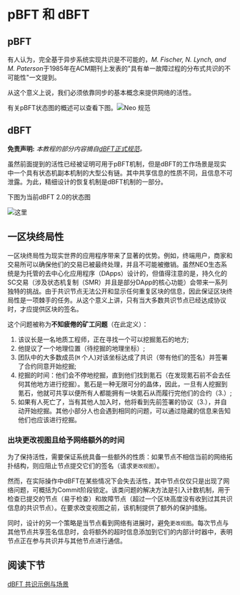# pBFT 和 dBFT

## pBFT

有人认为，完全基于异步系统实现共识是不可能的，*M. Fischer, N. Lynch, and M. Paterson*于1985年在ACM期刊上发表的"具有单一故障过程的分布式共识的不可能性"一文提到。

从这个意义上说，我们必须依靠同步的基本概念来提供网络的活性。

有关pBFT状态图的概述可以查看下图。![Neo 规范](https://github.com/NeoResearch/yellowpaper/blob/master/sections/graphviz-images/graphviz-pbft.jpg?raw=true)


## dBFT

**免责声明:** *本教程的部分内容摘自[dBFT正式规范](https://github.com/NeoResearch/yellowpaper/blob/master/sections/08_dBFT.md)。*

虽然前面提到的活性已经被证明可用于pBFT机制，但是dBFT的工作场景是现实中一个具有状态机副本机制的大型公有链。其中共享信息的性质不同，且信息不可泄露。为此，精细设计的恢复机制是dBFT机制的一部分。

下图为当前dBFT 2.0的状态图

![这里](https://github.com/NeoResearch/yellowpaper/blob/master/sections/graphviz-images/graphviz-dbft-v2-recover.jpg?raw=true)

## 一区块终局性

一区块终局性为现实世界的应用程序带来了显著的优势。例如，终端用户，商家和交易所可以确保他们的交易已被最终处理，并且不可能被撤销。虽然NEO生态系统是为托管的去中心化应用程序（DApps）设计的，但值得注意的是，持久化的SC交易（涉及状态机复制（SMR）并且是部分DApp的核心功能）会带来一系列独特的挑战。由于共识节点无法公开和显示任何重复区块的信息，因此保证区块终局性是一项棘手的任务。从这个意义上讲，只有当大多数共识节点已经达成协议时，才应提供区块的签名。

这个问题被称为**不知疲倦的矿工问题**（在此定义）：

1. 该议长是一名地质工程师，正在寻找一个可以挖掘氪石的地方;
1. 他提议了一个地理位置（待挖掘的地理坐标）;
1. 团队中的大多数成员(`M` 个人)对该坐标达成了共识（带有他们的签名）并签署了合约同意开始挖掘;
1. 挖掘的时间：他们会不停地挖掘，直到他们找到氪石（在发现氪石前不会去任何其他地方进行挖掘）。氪石是一种无限可分的晶体，因此，一旦有人挖掘到氪石，他就可共享以便所有人都能拥有一块氪石从而履行完他们的合约（3.）;
1. 如果有人死亡了，当有其他人加入时，他将看到先前签署的协议（3.），并自动开始挖掘。其他小部分人也会遇到相同的问题，可以通过隐藏的信息来告知他们也应该进行挖掘。

### 出块更改视图且给予网络额外的时间

为了保持活性，需要保证系统具备一些额外的性质：如果节点不相信当前的网络拓扑结构，则应阻止节点提交它们的签名（请求`更改视图`）。

然而，在实际操作中dBFT在某些情况下会失去活性，其中节点仅仅只是出现了网络问题，可概括为Commit阶段锁定。该类问题的解决方法是引入计数机制，用于检查已提交的节点（易于检查）和故障节点（超过一个区块高度没有收到过其共识信息的共识节点）。在要求改变视图之前，该机制提供了额外的保护措施。

同时，设计的另一个策略是当节点看到网络有进展时，避免`更改视图`。每次节点与其他节点共享签名信息时，会将额外的超时信息添加到它们的内部计时器中，表明节点正在参与共识并与其他节点进行通信。

## 阅读下节

[dBFT 共识示例与场景](4-Examples_and_consensus_scenarios_for_dBFT.md)

